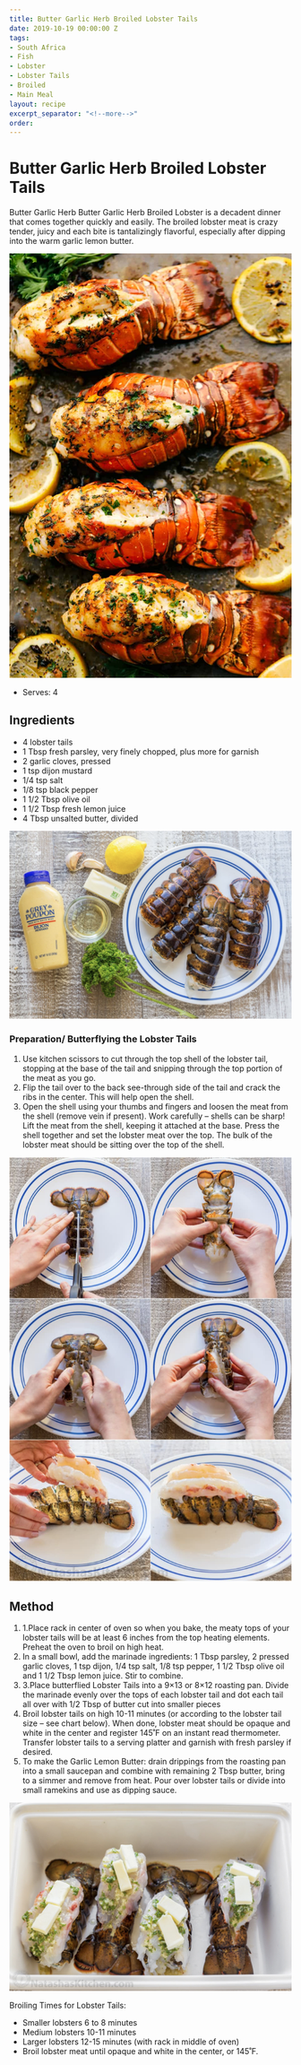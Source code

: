 ```yaml
---
title: Butter Garlic Herb Broiled Lobster Tails
date: 2019-10-19 00:00:00 Z
tags:
- South Africa
- Fish
- Lobster
- Lobster Tails
- Broiled
- Main Meal
layout: recipe
excerpt_separator: "<!--more-->"
order:
---
```


# Butter Garlic Herb Broiled Lobster Tails

Butter Garlic Herb Butter Garlic Herb Broiled Lobster is a decadent dinner that comes together quickly and easily. The broiled lobster meat is crazy tender, juicy and each bite is tantalizingly flavorful, especially after dipping into the warm garlic lemon butter.


<!--more-->

[![Lobster Tails](/_uploads/recipe1.jpg)](/_uploads/recipe1.jpg)

- Serves: 4


## Ingredients

- 4 lobster tails
- 1 Tbsp fresh parsley, very finely chopped, plus more for garnish
- 2 garlic cloves, pressed
- 1 tsp dijon mustard
- 1/4 tsp salt
- 1/8 tsp black pepper
- 1 1/2 Tbsp olive oil
- 1 1/2 Tbsp fresh lemon juice
- 4 Tbsp unsalted butter, divided

[![ingredients](/_uploads/ingredients.png)](/_uploads/ingredients.png)

### Preparation/ Butterflying the Lobster Tails
1. Use kitchen scissors to cut through the top shell of the lobster tail, stopping at the base of the tail and snipping through the top portion of the meat as you go.
2. Flip the tail over to the back see-through side of the tail and crack the ribs in the center. This will help open the shell.
3. Open the shell using your thumbs and fingers and loosen the meat from the shell (remove vein if present). Work carefully – shells can be sharp! Lift the meat from the shell, keeping it attached at the base. Press the shell together and set the lobster meat over the top. The bulk of the lobster meat should be sitting over the top of the shell.

[![Butterflying Lobster Tails](/_uploads/butterflying-lobster-tails.png)](/_uploads/butterflying-lobster-tails.png)



## Method

1. 1.Place rack in center of oven so when you bake, the meaty tops of your lobster tails will be at least 6 inches from the top heating elements. Preheat the oven to broil on high heat.
2. In a small bowl, add the marinade ingredients: 1 Tbsp parsley, 2 pressed garlic cloves, 1 tsp dijon, 1/4 tsp salt, 1/8 tsp pepper, 1 1/2 Tbsp olive oil and 1 1/2 Tbsp lemon juice. Stir to combine.
3. 3.Place butterflied Lobster Tails into a 9×13 or 8×12 roasting pan. Divide the marinade evenly over the tops of each lobster tail and dot each tail all over with 1/2 Tbsp of butter cut into smaller pieces
4. Broil lobster tails on high 10-11 minutes (or according to the lobster tail size – see chart below). When done, lobster meat should be opaque and white in the center and register 145˚F on an instant read thermometer. Transfer lobster tails to a serving platter and garnish with fresh parsley if desired.
5. To make the Garlic Lemon Butter: drain drippings from the roasting pan into a small saucepan and combine with remaining 2 Tbsp butter, bring to a simmer and remove from heat. Pour over lobster tails or divide into small ramekins and use as dipping sauce.

[![garlicbutter](/_uploads/garlicbutter.png)](/_uploads/garlicbutter.png)

Broiling Times for Lobster Tails:
- Smaller lobsters 6 to 8 minutes
- Medium lobsters 10-11 minutes
- Larger lobsters 12-15 minutes (with rack in middle of oven)
- Broil lobster meat until opaque and white in the center, or 145˚F.
